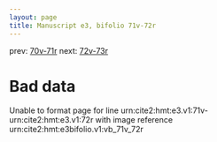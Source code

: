 ```yaml
---
layout: page
title: Manuscript e3, bifolio 71v-72r
---
```


prev: [70v-71r](../70v-71r/) next: [72v-73r](../72v-73r/)

# Bad data

Unable to format page for line urn:cite2:hmt:e3.v1:71v-urn:cite2:hmt:e3.v1:72r with image reference urn:cite2:hmt:e3bifolio.v1:vb_71v_72r
